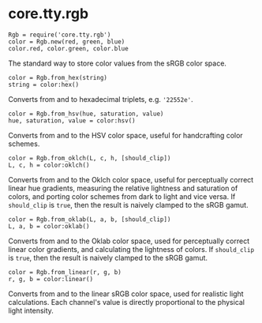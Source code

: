# core.tty.rgb

    Rgb = require('core.tty.rgb')
    color = Rgb.new(red, green, blue)
    color.red, color.green, color.blue

The standard way to store color values from the sRGB color space.

    color = Rgb.from_hex(string)
    string = color:hex()

Converts from and to hexadecimal triplets, e.g. `'22552e'`.

    color = Rgb.from_hsv(hue, saturation, value)
    hue, saturation, value = color:hsv()

Converts from and to the HSV color space, useful for handcrafting color schemes.

    color = Rgb.from_oklch(L, c, h, [should_clip])
    L, c, h = color:oklch()

Converts from and to the Oklch color space, useful for perceptually correct
linear hue gradients, measuring the relative lightness and saturation of colors,
and porting color schemes from dark to light and vice versa. If `should_clip` is
`true`, then the result is naively clamped to the sRGB gamut.

    color = Rgb.from_oklab(L, a, b, [should_clip])
    L, a, b = color:oklab()

Converts from and to the Oklab color space, used for perceptually correct linear
color gradients, and calculating the lightness of colors. If `should_clip` is
`true`, then the result is naively clamped to the sRGB gamut.

    color = Rgb.from_linear(r, g, b)
    r, g, b = color:linear()

Converts from and to the linear sRGB color space, used for realistic light
calculations. Each channel's value is directly proportional to the physical
light intensity.
